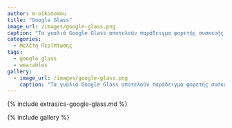 ```yaml
---
author: m-oikonomou
title: "Google Glass"
image_url: /images/google-glass.png
caption: "Τα γυαλιά Google Glass αποτελούν παράδειγμα φορετής συσκευής με έμφαση στην επαυξημένη πραγματικότητα και επιδικνύουν την εξέλιξη του διάχυτου υπολογισμού."
categories:
  - Μελέτη Περίπτωσης
tags:
  - google glass
  - wearables
gallery:
  - image_url: /images/google-glass.png
    caption: "Τα γυαλιά Google Glass αποτελούν παράδειγμα φορετής συσκευής με έμφαση στην επαυξημένη πραγματικότητα και επιδικνύουν την εξέλιξη του διάχυτου υπολογισμού."
---
```


{% include extras/cs-google-glass.md %}

{% include gallery %}
